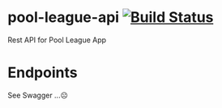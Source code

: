 # pool-league-api [![Build Status](https://travis-ci.org/phealy1982/pool-league-api.svg?branch=master)](https://travis-ci.org/phealy1982/pool-league-api)

Rest API for Pool League App

# Endpoints

See Swagger ...☹️
